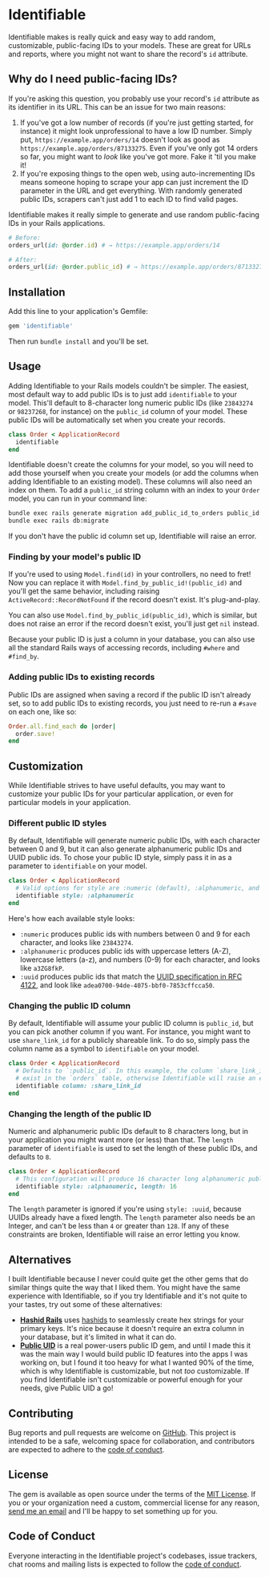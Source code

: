 # Identifiable

Identifiable makes is really quick and easy way to add random, customizable, public-facing IDs to your models. These are great for URLs and reports, where you might not want to share the record's `id` attribute.

## Why do I need public-facing IDs?

If you're asking this question, you probably use your record's `id` attribute as its identifier in its URL. This can be an issue for two main reasons:

1. If you've got a low number of records (if you're just getting started, for instance) it might look unprofessional to have a low ID number. Simply put, `https://example.app/orders/14` doesn't look as good as `https://example.app/orders/87133275`. Even if you've only got 14 orders so far, you might want to _look_ like you've got more. Fake it 'til you make it!
2. If you're exposing things to the open web, using auto-incrementing IDs means someone hoping to scrape your app can just increment the ID parameter in the URL and get everything. With randomly generated public IDs, scrapers can't just add 1 to each ID to find valid pages.

Identifiable makes it really simple to generate and use random public-facing IDs in your Rails applications.

```ruby
# Before:
orders_url(id: @order.id) # → https://example.app/orders/14

# After:
orders_url(id: @order.public_id) # → https://example.app/orders/87133275
```

## Installation

Add this line to your application's Gemfile:

```ruby
gem 'identifiable'
```

Then run `bundle install` and you'll be set.

## Usage

Adding Identifiable to your Rails models couldn't be simpler. The easiest, most default way to add public IDs is to just add `identifiable` to your model. This'll default to 8-character long numeric public IDs (like `23843274` or `98237268`, for instance) on the `public_id` column of your model. These public IDs will be automatically set when you create your records.

```ruby
class Order < ApplicationRecord
  identifiable
end
```

Identifiable doesn't create the columns for your model, so you will need to add those yourself when you create your models (or add the columns when adding Identifiable to an existing model). These columns will also need an index on them. To add a `public_id` string column with an index to your `Order` model, you can run in your command line:

```bash
bundle exec rails generate migration add_public_id_to_orders public_id:index
bundle exec rails db:migrate
```

If you don't have the public id column set up, Identifiable will raise an error.

### Finding by your model's public ID

If you're used to using `Model.find(id)` in your controllers, no need to fret! Now you can replace it with `Model.find_by_public_id!(public_id)` and you'll get the same behavior, including raising `ActiveRecord::RecordNotFound` if the record doesn't exist. It's plug-and-play.

You can also use `Model.find_by_public_id(public_id)`, which is similar, but does not raise an error if the record doesn't exist, you'll just get `nil` instead.

Because your public ID is just a column in your database, you can also use all the standard Rails ways of accessing records, including `#where` and `#find_by`.

### Adding public IDs to existing records

Public IDs are assigned when saving a record if the public ID isn't already set, so to add public IDs to existing records, you just need to re-run a `#save` on each one, like so:

```ruby
Order.all.find_each do |order|
  order.save!
end
```

## Customization

While Identifiable strives to have useful defaults, you may want to customize your public IDs for your particular application, or even for particular models in your application.

### Different public ID styles

By default, Identifiable will generate numeric public IDs, with each character between 0 and 9, but it can also generate alphanumeric public IDs and UUID public ids. To chose your public ID style, simply pass it in as a parameter to `identifiable` on your model.

```ruby
class Order < ApplicationRecord
  # Valid options for style are :numeric (default), :alphanumeric, and :uuid
  identifiable style: :alphanumeric
end
```

Here's how each available style looks:

* `:numeric` produces public ids with numbers between 0 and 9 for each character, and looks like `23843274`.
* `:alphanumeric` produces public ids with uppercase letters (A-Z), lowercase letters (a-z), and numbers (0-9) for each character, and looks like `a3ZG8fkP`.
* `:uuid` produces public ids that match the [UUID specification in RFC 4122](https://tools.ietf.org/html/rfc4122), and look like `adea0700-94de-4075-bbf0-7853cffcca50`.

### Changing the public ID column

By default, Identifiable will assume your public ID column is `public_id`, but you can pick another column if you want. For instance, you might want to use `share_link_id` for a publicly shareable link. To do so, simply pass the column name as a symbol to `identifiable` on your model.

```ruby
class Order < ApplicationRecord
  # Defaults to `:public_id`. In this example, the column `share_link_id` must
  # exist in the `orders` table, otherwise Identifiable will raise an error.
  identifiable column: :share_link_id
end
```

### Changing the length of the public ID

Numeric and alphanumeric public IDs default to 8 characters long, but in your application you might want more (or less) than that. The `length` parameter of `identifiable` is used to set the length of these public IDs, and defaults to `8`.

```ruby
class Order < ApplicationRecord
  # This configuration will produce 16 character long alphanumeric public IDs.
  identifiable style: :alphanumeric, length: 16
end
```

The `length` parameter is ignored if you're using `style: :uuid`, because UUIDs already have a fixed length. The `length` parameter also needs be an Integer, and can't be less than `4` or greater than `128`. If any of these constraints are broken, Identifiable will raise an error letting you know.

## Alternatives

I built Identifiable because I never could quite get the other gems that do similar things quite the way that I liked them. You might have the same experience with Identifiable, so if you try Identifiable and it's not quite to your tastes, try out some of these alternatives:

* [**Hashid Rails**](https://github.com/jcypret/hashid-rails) uses [hashids](http://hashids.org/ruby) to seamlessly create hex strings for your primary keys. It's nice because it doesn't require an extra column in your database, but it's limited in what it can do.
* [**Public UID**](https://github.com/equivalent/public_uid) is a real power-users public ID gem, and until I made this it was the main way I would build public ID features into the apps I was working on, but I found it too heavy for what I wanted 90% of the time, which is why Identifiable is customizable, but not _too_ customizable. If you find Identifiable isn't customizable or powerful enough for your needs, give Public UID a go!

## Contributing

Bug reports and pull requests are welcome on [GitHub](https://github.com/tpritc/identifiable). This project is intended to be a safe, welcoming space for collaboration, and contributors are expected to adhere to the [code of conduct](https://github.com/tpritc/identifiable/blob/main/CODE_OF_CONDUCT.md).

## License

The gem is available as open source under the terms of the [MIT License](https://opensource.org/licenses/MIT). If you or your organization need a custom, commercial license for any reason, [send me an email](mailto:hi@tpritc.com) and I'll be happy to set something up for you.

## Code of Conduct

Everyone interacting in the Identifiable project's codebases, issue trackers, chat rooms and mailing lists is expected to follow the [code of conduct](https://github.com/tpritc/identifiable/blob/main/CODE_OF_CONDUCT.md).
